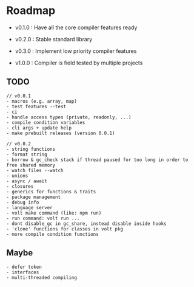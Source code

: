 
# Roadmap

- v0.1.0 : Have all the core compiler features ready

- v0.2.0 : Stable standard library

- v0.3.0 : Implement low priority compiler features

- v1.0.0 : Compiler is field tested by multiple projects

## TODO

```
// v0.0.1
- macros (e.g. array, map)
- test features --test
- ci
- handle access types (private, readonly, ...)
- compile condition variables
- cli args + update help
- make prebuilt releases (version 0.0.1)

// v0.0.2
- string functions
- format string
- borrow & gc_check stack if thread paused for too long in order to free shared memory 
- watch files --watch
- unions
- async / await
- closures
- generics for functions & traits
- package management
- debug info
- language server
- volt make command (like: npm run)
- run command: volt run ...
- dont disable_gc in gc_share, instead disable inside hooks 
- 'clone' functions for classes in volt pkg
- more compile condition functions
```

## Maybe

```
- defer token
- interfaces
- multi-threaded compiling
```